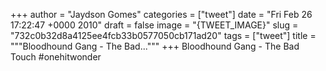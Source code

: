 
+++
author = "Jaydson Gomes"
categories = ["tweet"]
date = "Fri Feb 26 17:22:47 +0000 2010"
draft = false
image = "{TWEET_IMAGE}"
slug = "732c0b32d8a4125ee4fcb33b0577050cb171ad20"
tags = ["tweet"]
title = """Bloodhound Gang - The Bad..."""
+++
Bloodhound Gang - The Bad Touch #onehitwonder
